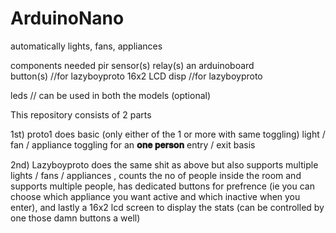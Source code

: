 # ArduinoNano

automatically lights, fans, appliances

components needed 
pir sensor(s)
relay(s)
an arduinoboard  
button(s) //for lazyboyproto
16x2 LCD disp //for lazyboyproto

leds // can be used in both the models (optional)

This repository consists of 2 parts 

1st)
proto1
does basic (only either of the 1 or more with same toggling) light / fan / appliance toggling for an **𝐨𝐧𝐞 𝐩𝐞𝐫𝐬𝐨𝐧** entry / exit basis

2nd)
Lazyboyproto
does the same shit as above but also supports multiple lights / fans / appliances , counts the no of people inside the room and supports multiple people, has dedicated buttons for prefrence (ie you can choose which appliance you want active and which inactive when you enter), and lastly a 16x2 lcd screen to display the stats (can be controlled by one those damn buttons a well)
